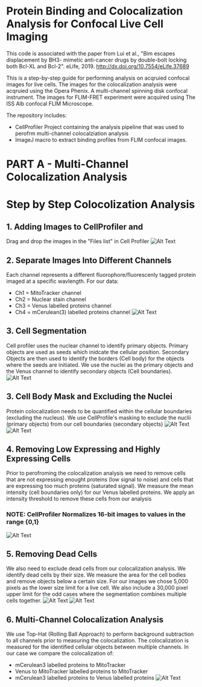 # Protein Binding and Colocalization Analysis for Confocal Live Cell Imaging 

This code is associated with the paper from Lui et al., "Bim escapes displacement by BH3- mimetic anti-cancer drugs by double-bolt locking both Bcl-XL and Bcl-2". eLife, 2019. http://dx.doi.org/10.7554/eLife.37689

This is a step-by-step guide for performing analysis on acqruied confocal images for live cells. 
The images for the colocalization analysis were acqruied using the Opera Phenix. A multi-channel spinning disk confocal instrument. The images for FLIM-FRET experiment were acquired using The ISS Alb confocal FLIM Microscope. 

The repository includes:
* CellProfiler Project containing the analysis pipeline that was used to perofrm multi-channel colocalziation analysis
* ImageJ macro to extract binding profiles from FLIM confocal images. 


# PART A - Multi-Channel Colocalization Analysis
# Step by Step Colocolization Analysis
## 1. Adding Images to CellProfiler and 
Drag and drop the images in the "Files list" in Cell Profiler
![Alt Text](https://github.com/DWALab/Liu_et_al_2018_eLife/blob/master/ColocalizationSteps/Step0.PNG)
## 2. Separate Images Into Different Channels
Each channel represents a different fluorophore/fluorescenly tagged protein imaged at a specific wavlength.
For our data:
* Ch1 = MitoTracker channel
* Ch2 = Nuclear stain channel
* Ch3 = Venus labelled proteins channel
* Ch4 = mCerulean(3) labelled proteins channel
![Alt Text](https://github.com/DWALab/Liu_et_al_2018_eLife/blob/master/ColocalizationSteps/Step1.PNG)

## 3. Cell Segmentation
Cell profiler uses the nuclear channel to identify primary objects. Primary objects are used as seeds which inidcate the cellular position. Secondary Objects are then used to identify the borders (Cell body) for the objects where the seeds are initiated. 
We use the nuclei as the primary objects and the Venus channel to identify secondary objects (Cell boundaries).
![Alt Text](https://github.com/DWALab/Liu_et_al_2018_eLife/blob/master/ColocalizationSteps/Step2.png)

## 3. Cell Body Mask and Excluding the Nuclei
Protein colocalization needs to be quantified within the cellular boundaries (excluding the nucleus). We use CellProfile's masking to exclude the nuclii (primary objects) from our cell boundaries (secondary objects)
![Alt Text](https://github.com/DWALab/Liu_et_al_2018_eLife/blob/master/ColocalizationSteps/Step3.png)
![Alt Text](https://github.com/DWALab/Liu_et_al_2018_eLife/blob/master/ColocalizationSteps/Step4.png)

## 4. Removing Low Expressing and Highly Expressing Cells
Prior to perofroming the colocalization analysis we need to remove cells that are not expressing enought proteins (low signal to noise) and cells that are expressing too much proteins (saturated signal). We measure the mean intensity (cell boundaries only) for our Venus labelled proteins. We apply an intensity threshold to remove these cells from our analysis
### NOTE: CellProfiler Normalizes 16-bit images to values in the range {0,1}
![Alt Text](https://github.com/DWALab/Liu_et_al_2018_eLife/blob/master/ColocalizationSteps/Step5.png)

## 5. Removing Dead Cells
We also need to exclude dead cells from our colocalization analysis. We identify dead cells by their size. We measure the area for the cell bodies and remove objects below a certain size. For our images we chose 5,000 pixels as the lower size limit for a live cell. We also include a 30,000 pixel upper limit for the odd cases where the segmentation combines multiple cells together. 
![Alt Text](https://github.com/DWALab/Liu_et_al_2018_eLife/blob/master/ColocalizationSteps/Step6.png)
![Alt Text](https://github.com/DWALab/Liu_et_al_2018_eLife/blob/master/ColocalizationSteps/Step7.png)

## 6. Multi-Channel Colocalization Analysis
We use Top-Hat (Rolling Ball Approach) to perform background subtraction to all channels prior to measuring the colocalization. The colocalization is measured for the identified cellular objects between multiple channels. In our case we compare the colocalization of:
* mCerulean3 labelled proteins to MitoTracker
* Venus to MitoTracker labelled proteins to MitoTracker
* mCerulean3 labelled proteins to Venus labelled proteins
![Alt Text](https://github.com/DWALab/Liu_et_al_2018_eLife/blob/master/ColocalizationSteps/Step8.png)
